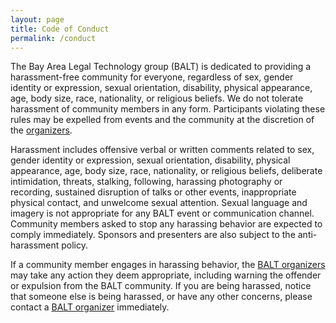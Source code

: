 ```yaml
---
layout: page
title: Code of Conduct
permalink: /conduct
---
```


The Bay Area Legal Technology group (BALT) is dedicated to providing a harassment-free community for everyone, regardless of sex, gender identity or expression, sexual orientation, disability, physical appearance, age, body size, race, nationality, or religious beliefs. We do not tolerate harassment of community members in any form. Participants violating these rules may be expelled from events and the community at the discretion of the [organizers](/about).

Harassment includes offensive verbal or written comments related to sex, gender identity or expression, sexual orientation, disability, physical appearance, age, body size, race, nationality, or religious beliefs, deliberate intimidation, threats, stalking, following, harassing photography or recording, sustained disruption of talks or other events, inappropriate physical contact, and unwelcome sexual attention. Sexual language and imagery is not appropriate for any BALT event or communication channel. Community members asked to stop any harassing behavior are expected to comply immediately. Sponsors and presenters are also subject to the anti-harassment policy.

If a community member engages in harassing behavior, the [BALT organizers](/about) may take any action they deem appropriate, including warning the offender or expulsion from the BALT community. If you are being harassed, notice that someone else is being harassed, or have any other concerns, please contact a [BALT organizer](/about) immediately.
